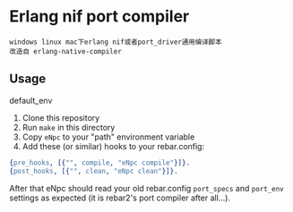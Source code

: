 # Erlang nif port compiler
    windows linux mac下erlang nif或者port_driver通用编译脚本
    改造自 erlang-native-compiler


## Usage
default_env
1. Clone this repository
1. Run `make` in this directory
1. Copy `eNpc` to your "path" environment variable
1. Add these (or similar) hooks to your rebar.config:

```erlang
{pre_hooks, [{"", compile, "eNpc compile"}]}.
{post_hooks, [{"", clean, "eNpc clean"}]}.
```

After that eNpc should read your old rebar.config `port_specs` and `port_env` settings as expected (it is rebar2's port compiler after all...).
